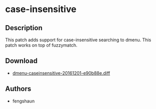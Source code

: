 case-insensitive
================

Description
-----------
This patch adds support for case-insensitive searching to dmenu. This patch
works on top of fuzzymatch.

Download
--------

* [dmenu-caseinsensitive-20161201-e90b88e.diff](dmenu-caseinsensitive-20161201-e90b88e.diff)

Authors
------

* fengshaun
